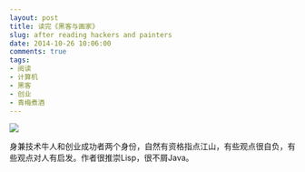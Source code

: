 ```yaml
---
layout: post
title: 读完《黑客与画家》
slug: after reading hackers and painters
date: 2014-10-26 10:06:00
comments: true
tags:
- 阅读
- 计算机
- 黑客
- 创业
- 青梅煮酒
---
```


![](http://pic.yupoo.com/leninlee/E9VYTLb7/medish.jpg)

身兼技术牛人和创业成功者两个身份，自然有资格指点江山，有些观点很自负，有些观点对人有启发。作者很推崇Lisp，很不屑Java。
